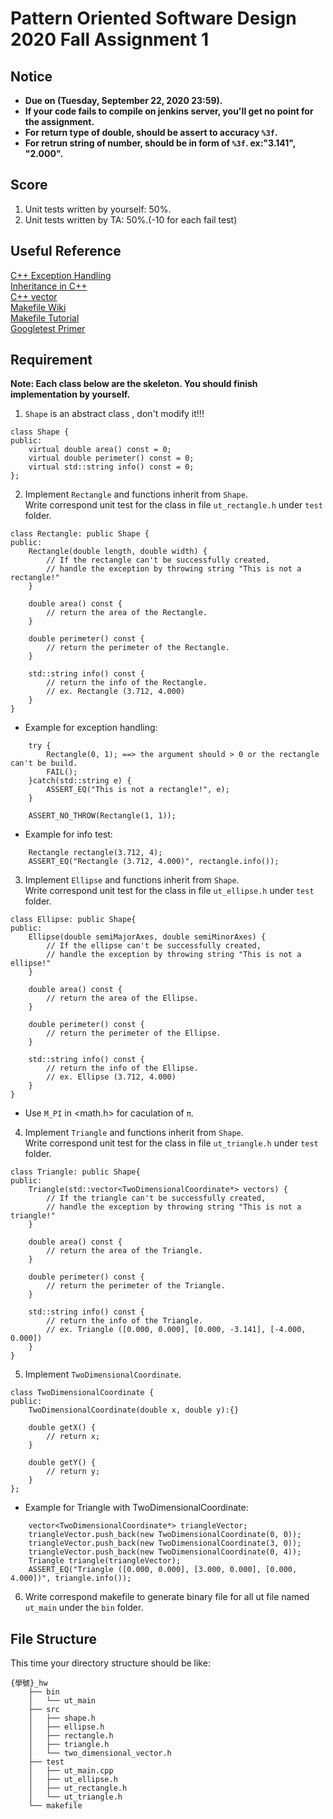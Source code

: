 # **Pattern Oriented Software Design 2020 Fall Assignment 1**  

## **Notice**  
* **Due on (Tuesday, September 22, 2020 23:59).**  
* **If your code fails to compile on jenkins server, you'll get no point for the assignment.**  
* **For return type of double, should be assert to accuracy `%3f`.**  
* **For retrun string of number, should be in form of `%3f`. ex:"3.141", "2.000".**  

## **Score**
1. Unit tests written by yourself: 50%.  
2. Unit tests written by TA: 50%.(-10 for each fail test)  

## **Useful Reference**
[C++ Exception Handling](https://www.tutorialspoint.com/cplusplus/cpp_exceptions_handling.htm)  
[Inheritance in C++](https://www.geeksforgeeks.org/inheritance-in-c/)  
[C++ vector](http://www.cplusplus.com/reference/vector/vector/)  
[Makefile Wiki](https://en.wikipedia.org/wiki/Makefile)  
[Makefile Tutorial](https://ssl-gitlab.csie.ntut.edu.tw/posd2020f_hw/makefile_tutorial)  
[Googletest Primer](https://github.com/google/googletest/blob/master/googletest/docs/primer.md)  

## **Requirement**  
**Note: Each class below are the skeleton. You should finish implementation by yourself.**  

1. `Shape` is an abstract class , don't modify it!!!  
```
class Shape {
public:
    virtual double area() const = 0;
    virtual double perimeter() const = 0;
    virtual std::string info() const = 0;
};
```

2. Implement `Rectangle` and functions inherit from `Shape`.  
   Write correspond unit test for the class in file `ut_rectangle.h` under `test` folder.  
```
class Rectangle: public Shape {
public: 
    Rectangle(double length, double width) {
        // If the rectangle can't be successfully created,
        // handle the exception by throwing string "This is not a rectangle!"
    }
    
    double area() const {
        // return the area of the Rectangle.
    }
    
    double perimeter() const {
        // return the perimeter of the Rectangle.
    }
    
    std::string info() const {
        // return the info of the Rectangle.
        // ex. Rectangle (3.712, 4.000)
    }
}
```
* Example for exception handling:
```
    try {
        Rectangle(0, 1); ==> the argument should > 0 or the rectangle can't be build.
        FAIL();
    }catch(std::string e) {
        ASSERT_EQ("This is not a rectangle!", e);
    }
    
    ASSERT_NO_THROW(Rectangle(1, 1));
```

* Example for info test:
```
    Rectangle rectangle(3.712, 4);
    ASSERT_EQ("Rectangle (3.712, 4.000)", rectangle.info());
```

3. Implement `Ellipse` and functions inherit from `Shape`.  
   Write correspond unit test for the class in file `ut_ellipse.h` under `test` folder.  
```
class Ellipse: public Shape{
public: 
    Ellipse(double semiMajorAxes, double semiMinorAxes) {
        // If the ellipse can't be successfully created,
        // handle the exception by throwing string "This is not a ellipse!"
    }
    
    double area() const {
        // return the area of the Ellipse.
    }
    
    double perimeter() const {
        // return the perimeter of the Ellipse.
    }
    
    std::string info() const {
        // return the info of the Ellipse.
        // ex. Ellipse (3.712, 4.000)
    }
}
```
* Use `M_PI` in <math.h> for caculation of `π`.  


4. Implement `Triangle` and functions inherit from `Shape`.  
   Write correspond unit test for the class in file `ut_triangle.h` under `test` folder.  
```
class Triangle: public Shape{
public: 
    Triangle(std::vector<TwoDimensionalCoordinate*> vectors) {
        // If the triangle can't be successfully created,
        // handle the exception by throwing string "This is not a triangle!"
    }
    
    double area() const {
        // return the area of the Triangle.
    }
    
    double perimeter() const {
        // return the perimeter of the Triangle.
    }
    
    std::string info() const {
        // return the info of the Triangle.
        // ex. Triangle ([0.000, 0.000], [0.000, -3.141], [-4.000, 0.000])
    }
}
```
5. Implement `TwoDimensionalCoordinate`.  
```
class TwoDimensionalCoordinate {
public:
    TwoDimensionalCoordinate(double x, double y):{}

    double getX() {
        // return x;
	}

	double getY() {
		// return y;
	}
};
```
* Example for Triangle with TwoDimensionalCoordinate:
```
    vector<TwoDimensionalCoordinate*> triangleVector;
    triangleVector.push_back(new TwoDimensionalCoordinate(0, 0));
    triangleVector.push_back(new TwoDimensionalCoordinate(3, 0));
    triangleVector.push_back(new TwoDimensionalCoordinate(0, 4));
    Triangle triangle(triangleVector);
    ASSERT_EQ("Triangle ([0.000, 0.000], [3.000, 0.000], [0.000, 4.000])", triangle.info());
```

6. Write correspond makefile to generate binary file for all ut file named `ut_main` under the `bin` folder.  

## **File Structure**
This time your directory structure should be like:
```
{學號}_hw
    ├── bin
    │   └── ut_main
    ├── src
    │   ├── shape.h
    │   ├── ellipse.h
    │   ├── rectangle.h
    │   ├── triangle.h
    │   └── two_dimensional_vector.h
    ├── test
    │   ├── ut_main.cpp
    │   ├── ut_ellipse.h
    │   ├── ut_rectangle.h
    │   └── ut_triangle.h
    └── makefile

```